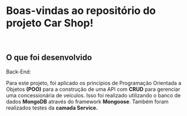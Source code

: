 # Boas-vindas ao repositório do projeto Car Shop! 
<br>

## O que foi desenvolvido

Back-End:

Para este projeto, foi aplicado os princípios de Programação Orientada a Objetos <strong>(POO)</strong> para a construção de uma API com <strong>CRUD</strong> para gerenciar uma concessionária de veículos. Isso foi realizado utilizando o banco de dados <strong>MongoDB</strong> através do framework <strong>Mongoose</strong>. Também foram realizados testes da <strong>camada Service.</strong>
<br>

